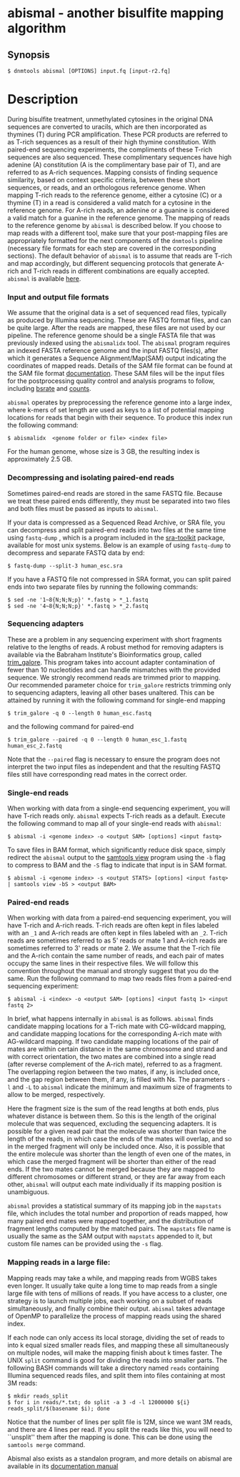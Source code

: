 # abismal - another bisulfite mapping algorithm

## Synopsis
```shell
$ dnmtools abismal [OPTIONS] input.fq [input-r2.fq]
```

# Description
During bisulfite treatment, unmethylated cytosines in the original DNA
sequences are converted to uracils, which are then incorporated as
thymines (T) during PCR amplification. These PCR products are referred
to as T-rich sequences as a result of their high thymine constitution.
With paired-end sequencing experiments, the compliments of these
T-rich sequences are also sequenced.  These complimentary sequences
have high adenine (A) constitution (A is the complimentary base pair
of T), and are referred to as A-rich sequences. Mapping consists of
finding sequence similarity, based on context specific criteria,
between these short sequences, or reads, and an orthologous reference
genome.  When mapping T-rich reads to the reference genome, either a
cytosine (C) or a thymine (T) in a read is considered a valid match
for a cytosine in the reference genome. For A-rich reads, an adenine
or a guanine is considered a valid match for a guanine in the
reference genome. The mapping of reads to the reference genome by
`abismal` is described below. If you choose to map reads with a
different tool, make sure that your post-mapping files are
appropriately formatted for the next components of the `dnmtools`
pipeline (necessary file formats for each step are covered in the
corresponding sections).  The default behavior of `abismal` is to
assume that reads are T-rich and map accordingly, but different
sequencing protocols that generate A-rich and T-rich reads in
different combinations are equally accepted. `abismal` is
available [here](http://github.com/smithlabcode/abismal).

### Input and output file formats

We assume that the original data is a set of sequenced read files,
typically as produced by Illumina sequencing. These are FASTQ format
files, and can be quite large. After the reads are mapped, these files
are not used by our pipeline. The reference genome should be a single
FASTA file that was previously indexed using the `abismalidx`
tool. The `abismal` program requires an indexed FASTA reference genome
and the input FASTQ files(s), after which it generates a Sequence
Alignment/Map(SAM) output indicating the coordinates of mapped reads.
Details of the SAM file format can be found at the SAM file format
[documentation](http://samtools.github.io/hts-specs/SAMv1.pdf). These
SAM files will be the input files for the postprocessing quality
control and analysis programs to follow, including [bsrate](../bsrate)
and [counts](../counts).

`abismal` operates by preprocessing the reference genome into a large
index, where k-mers of set length are used as keys to a list of
potential mapping locations for reads that begin with their sequence.
To produce this index run the following command:

```shell
$ abismalidx  <genome folder or file> <index file>
```

For the human genome, whose size is 3 GB, the resulting index is
approximately 2.5 GB.

### Decompressing and isolating paired-end reads

Sometimes paired-end reads are stored in the same FASTQ file.  Because
we treat these paired ends differently, they must be separated into
two files and both files must be passed as inputs to `abismal`.

If your data is compressed as a Sequenced Read Archive, or SRA file,
you can decompress and split paired-end reads into two files at the
same time using `fastq-dump` , which is a program included in the
[sra-toolkit](https://hpc.nih.gov/apps/sratoolkit.html)
package, available for most unix systems.  Below is an example of using
`fastq-dump` to decompress and separate FASTQ data by end:

```shell
$ fastq-dump --split-3 human_esc.sra
```

If you have a FASTQ file not compressed in SRA format, you can split
paired ends into two separate files by running the following commands:

```shell
$ sed -ne '1~8{N;N;N;p}' *.fastq > *_1.fastq
$ sed -ne '4~8{N;N;N;p}' *.fastq > *_2.fastq
```

### Sequencing adapters

These are a problem in any sequencing experiment with short fragments
relative to the lengths of reads. A robust method for removing
adapters is available via the Babraham Institute's Bioinformatics
group, called
[trim_galore](https://www.bioinformatics.babraham.ac.uk/projects/trim_galore).
This program takes into account adapter contamination of fewer than 10
nucleotides and can handle mismatches with the provided sequence. We
strongly recommend reads are trimmed prior to mapping. Our recommended
parameter choice for `trim_galore` restricts trimming only to
sequencing adapters, leaving all other bases unaltered. This can be
attained by running it with the following command for single-end
mapping

```shell
$ trim_galore -q 0 --length 0 human_esc.fastq
```

and the following command for paired-end

```shell
$ trim_galore --paired -q 0 --length 0 human_esc_1.fastq human_esc_2.fastq
```

Note that the `--paired` flag is necessary to ensure the program does
not interpret the two input files as independent and that the
resulting FASTQ files still have corresponding read mates in the
correct order.

### Single-end reads

When working with data from a single-end sequencing experiment, you
will have T-rich reads only. `abismal` expects T-rich reads as a
default. Execute the following command to map all of your single-end
reads with `abismal`:

```shell
$ abismal -i <genome index> -o <output SAM> [options] <input fastq>
```

To save files in BAM format, which significantly reduce disk space,
simply redirect the `abismal` output to the [samtools
view](https://github.com/samtools/samtools) program using the `-b`
flag to compress to BAM and the `-S` flag to indicate that input is in
SAM format.

```shell
$ abismal -i <genome index> -s <output STATS> [options] <input fastq> | samtools view -bS > <output BAM>
```

### Paired-end reads

When working with data from a paired-end sequencing experiment, you
will have T-rich and A-rich reads. T-rich reads are often kept in
files labeled with an `_1` and A-rich reads are often kept in files
labeled with an `_2`.  T-rich reads are sometimes referred to as
5' reads or mate 1 and A-rich reads are sometimes referred
to 3' reads or mate 2. We assume that the T-rich file and
the A-rich contain the same number of reads, and each pair of mates
occupy the same lines in their respective files. We will follow this
convention throughout the manual and strongly suggest that you do the
same. Run the following command to map two
reads files from a paired-end sequencing experiment:

```shell
$ abismal -i <index> -o <output SAM> [options] <input fastq 1> <input fastq 2>
```

In brief, what happens internally in `abismal` is as follows.
`abismal` finds candidate mapping locations for a T-rich mate with
CG-wildcard mapping, and candidate mapping locations for the
corresponding A-rich mate with AG-wildcard mapping. If two candidate
mapping locations of the pair of mates are within certain distance in
the same chromosome and strand and with correct orientation, the two
mates are combined into a single read (after reverse complement of the
A-rich mate), referred to as a fragment. The overlapping region
between the two mates, if any, is included once, and the gap region
between them, if any, is filled with Ns. The parameters `-l` and `-L`
to `abismal` indicate the minimum and maximum size of fragments to
allow to be merged, respectively.

Here the fragment size is the sum of the read lengths at
both ends, plus whatever distance is between them. So this is the
length of the original molecule that was sequenced, excluding the
sequencing adapters. It is possible for a given read pair that the
molecule was shorter than twice the length of the reads, in which case
the ends of the mates will overlap, and so in the merged fragment will
only be included once. Also, it is possible that the entire molecule
was shorter than the length of even one of the mates, in which case
the merged fragment will be shorter than either of the read ends. If
the two mates cannot be merged because they are mapped to different
chromosomes or different strand, or they are far away from each other,
`abismal` will output each mate individually if its mapping
position is unambiguous.

`abismal` provides a statistical summary
of its mapping job in the `mapstats` file, which includes the total
number and proportion of reads mapped, how many paired end mates were
mapped together, and the distribution of fragment lengths computed by
the matched pairs. The `mapstats` file name is usually the same as
the SAM output with `mapstats` appended to it, but custom file
names can be provided using the `-s` flag.

### Mapping reads in a large file:

Mapping reads may take a while, and mapping reads from WGBS takes
even longer. It usually take quite a long time to map reads from a
single large file with tens of millions of reads. If you have access
to a cluster, one strategy is to launch multiple jobs, each working on
a subset of reads simultaneously, and finally combine their output.
`abismal` takes advantage of OpenMP to parallelize the process of
mapping reads using the shared index.

If each node can only access its local storage, dividing the set of
reads to into k equal sized smaller reads files, and mapping these all
simultaneously on multiple nodes, will make the mapping finish about k
times faster.  The UNIX `split` command is good for dividing the reads
into smaller parts. The following BASH commands will take a directory
named `reads` containing Illumina sequenced reads files, and split
them into files containing at most 3M reads:

```shell
$ mkdir reads_split
$ for i in reads/*.txt; do split -a 3 -d -l 12000000 ${i} reads_split/$(basename $i); done
```

Notice that the number of lines per split file is 12M, since we want
3M reads, and there are 4 lines per read. If you split the reads like
this, you will need to ``unsplit'' them after the mapping is done. This
can be done using the `samtools merge` command.

Abismal also exists as a standalon program, and more details on
abismal are available in its [documentation
manual](https://github.com/smithlabcode/abismal/blob/master/docs/MANUAL.md#quick-installation)
